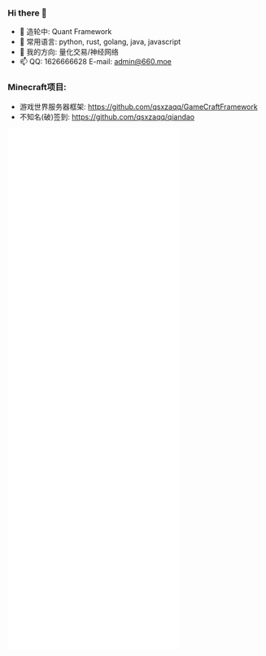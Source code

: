 ### Hi there 👋
- 🔭 造轮中: Quant Framework
- 🌱 常用语言: python, rust, golang, java, javascript
- 💬 我的方向: 量化交易/神经网络
- 📫 QQ: 1626666628 E-mail: admin@660.moe
### Minecraft项目:
- 游戏世界服务器框架: https://github.com/qsxzaqq/GameCraftFramework
- 不知名(破)签到: https://github.com/qsxzaqq/qiandao

![m](metrics.svg)
